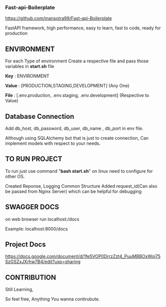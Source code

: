 
### **Fast-api-Boilerplate**
https://github.com/mansotra99/Fast-api-Boilerplate

FastAPI framework, high performance, easy to learn, fast to code, ready for production

## ENVIRONMENT
For each Type of environment Create a respective file and pass those variables in **start.sh** file 

**Key** : ENVIRONMENT

**Value** : [PRODUCTION,STAGING,DEVELOPMENT]  (Any One)

**File** : [.env.production, .env.staging, .env.development] (Respective to Value)



## Database Connection

Add db_host, db_password, db_user, db_name , db_port in env file.

Although using SQLAlchemy but that is just to create connection, Can implement models with respect to your needs.


## TO RUN PROJECT

To run just use command "**bash start.sh**"  on linux need to configure for other OS.

Created Reponse, Logging Common Structure
Added request_id(Can also be passed from Nginx Server) which can be helpful for debugging

## SWAGGER DOCS
on web browser run localhost:<port>/docs
  
Example: localhost:8000/docs


## Project Docs

https://docs.google.com/document/d/1fe5VOP0DrrzZzt4_PuuMBBOxWoj75SzGSZxJXrhw7B4/edit?usp=sharing



## CONTRIBUTION
Still Learning,

So feel free, Anything You wanna contirubute.



